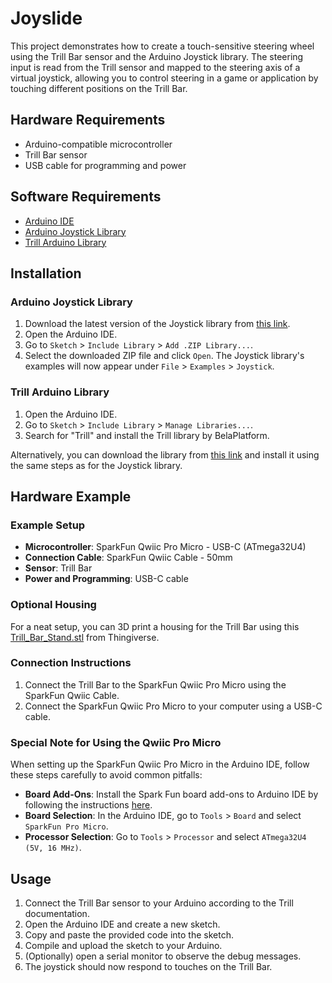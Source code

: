 # Joyslide

This project demonstrates how to create a touch-sensitive steering wheel using the Trill Bar sensor and the Arduino Joystick library. The steering input is read from the Trill sensor and mapped to the steering axis of a virtual joystick, allowing you to control steering in a game or application by touching different positions on the Trill Bar.

## Hardware Requirements

- Arduino-compatible microcontroller
- Trill Bar sensor
- USB cable for programming and power

## Software Requirements

- [Arduino IDE](https://www.arduino.cc/en/software)
- [Arduino Joystick Library](https://github.com/MHeironimus/ArduinoJoystickLibrary)
- [Trill Arduino Library](https://github.com/BelaPlatform/Trill-Arduino)

## Installation

### Arduino Joystick Library

1. Download the latest version of the Joystick library from [this link](https://github.com/MHeironimus/ArduinoJoystickLibrary/archive/master.zip).
2. Open the Arduino IDE.
3. Go to `Sketch` > `Include Library` > `Add .ZIP Library...`.
4. Select the downloaded ZIP file and click `Open`. The Joystick library's examples will now appear under `File` > `Examples` > `Joystick`.

### Trill Arduino Library

1. Open the Arduino IDE.
2. Go to `Sketch` > `Include Library` > `Manage Libraries...`.
3. Search for "Trill" and install the Trill library by BelaPlatform.

Alternatively, you can download the library from [this link](https://github.com/BelaPlatform/Trill-Arduino) and install it using the same steps as for the Joystick library.

## Hardware Example

### Example Setup

- **Microcontroller**: SparkFun Qwiic Pro Micro - USB-C (ATmega32U4)
- **Connection Cable**: SparkFun Qwiic Cable - 50mm
- **Sensor**: Trill Bar
- **Power and Programming**: USB-C cable

### Optional Housing

For a neat setup, you can 3D print a housing for the Trill Bar using this [Trill_Bar_Stand.stl](https://www.thingiverse.com/thing:5320767) from Thingiverse.

### Connection Instructions

1. Connect the Trill Bar to the SparkFun Qwiic Pro Micro using the SparkFun Qwiic Cable.
2. Connect the SparkFun Qwiic Pro Micro to your computer using a USB-C cable.

### Special Note for Using the Qwiic Pro Micro

When setting up the SparkFun Qwiic Pro Micro in the Arduino IDE, follow these steps carefully to avoid common pitfalls:

- **Board Add-Ons**: Install the Spark Fun board add-ons to Arduino IDE by following the instructions [here](https://learn.sparkfun.com/tutorials/installing-arduino-ide/board-add-ons-with-arduino-board-manager).
- **Board Selection**: In the Arduino IDE, go to `Tools` > `Board` and select `SparkFun Pro Micro`.
- **Processor Selection**: Go to `Tools` > `Processor` and select `ATmega32U4 (5V, 16 MHz)`.

## Usage

1. Connect the Trill Bar sensor to your Arduino according to the Trill documentation.
2. Open the Arduino IDE and create a new sketch.
3. Copy and paste the provided code into the sketch.
4. Compile and upload the sketch to your Arduino.
5. (Optionally) open a serial monitor to observe the debug messages.
6. The joystick should now respond to touches on the Trill Bar.